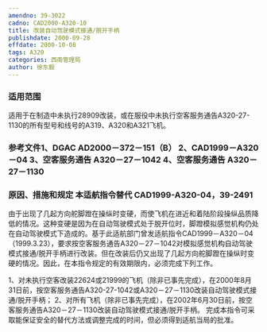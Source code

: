 ```yaml
---
amendno: 39-3022
cadno: CAD2000-A320-10
title: 改装自动驾驶模式接通/脱开手柄
publishdate: 2000-09-28
effdate: 2000-10-08
tags: A320
categories: 西南管理局
author: 徐东毅
---
```


### 适用范围 
适用于在制造中未执行28909改装，或在服役中未执行空客服务通告A320-27-1130的所有型号和线号的A319、A320和A321飞机。

### 参考文件1、DGAC AD2000－372－151（B） 2、CAD1999－A320－04 3、空客服务通告 A320－27－1042 4、空客服务通告 A320－27－1130 

### 原因、措施和规定 本适航指令替代 CAD1999-A320-04，39-2491
由于出现了几起方向舵脚蹬在操纵时变硬，而使飞机在进近和着陆阶段操纵品质降低的情况。这种变硬是因为在自动驾驶模式处于脱开位时，脚蹬模拟感觉机构仍处在自动驾驶模式下造成的。基于此适航部门曾发适航指令CAD1999－A320－04（1999.3.23），要求按空客服务通告A320－27－1042对模拟感觉机构自动驾驶模式接通/脱开手柄进行改装。但在改装后仍又出现了几起方向舵脚蹬在操纵时变硬的情况。因此，在本指令规定的有效期限内，必须完成下列工作。 
  
1、对未执行空客改装22624或21999的飞机（除非已事先完成），在2000年8月31日前，按空客服务通告A320-27-1042或A320－27－1130改装自动驾驶模式接通/脱开手柄； 
2、对所有飞机（除非已事先完成），在2002年6月30日前，按空客服务通告A320－27－1130改装自动驾驶模式接通/脱开手柄。 完成本指令可采取能保证安全的替代方法或调整完成的时间，但必须得到适航当局的批准。

